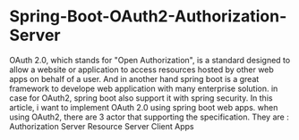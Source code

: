 # Spring-Boot-OAuth2-Authorization-Server

OAuth 2.0, which stands for "Open Authorization", is a standard designed to allow a website or application to access resources hosted by other web apps on behalf of a user.
And in another hand spring boot is a great framework to develope web application with many enterprise solution. in case for OAuth2, spring boot also support it with spring security. In this article, i want to implement OAuth 2.0 using spring boot web apps.
when using OAuth2, there are 3 actor that supporting the specification. They are :
Authorization Server
Resource Server
Client Apps
